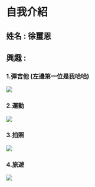 # 自我介紹
## 姓名 : 徐璽恩
## 興趣 : 

### 1.彈吉他 (左邊第一位是我哈哈)
![](https://i.imgur.com/Wc6zGhf.jpg)

### 2.運動
![](https://i.imgur.com/zw2A2iY.jpg)

### 3.拍照 
![](https://i.imgur.com/sqkKbCl.jpg)

### 4.旅遊
![](https://i.imgur.com/sa8w4s9.jpg)
